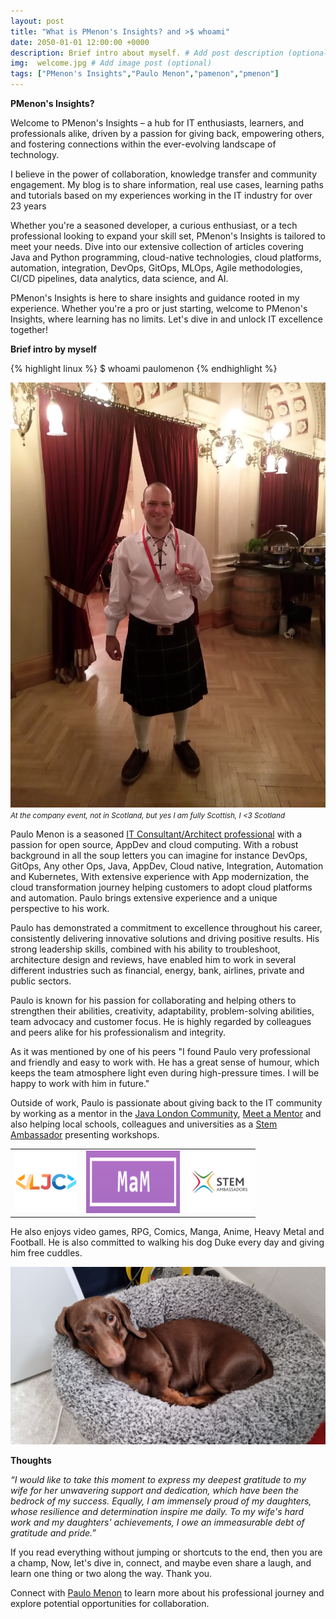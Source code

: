```yaml
---
layout: post
title: "What is PMenon's Insights? and >$ whoami"
date: 2050-01-01 12:00:00 +0000
description: Brief intro about myself. # Add post description (optional)
img:  welcome.jpg # Add image post (optional)
tags: ["PMenon's Insights","Paulo Menon","pamenon","pmenon"]
---
```

**PMenon's Insights?**


Welcome to PMenon's Insights – a hub for IT enthusiasts, learners, and professionals alike, driven by a passion for giving back, empowering others, and fostering connections within the ever-evolving landscape of technology.

I believe in the power of collaboration, knowledge transfer and community engagement. My blog is to share information, real use cases, learning paths and tutorials based on my experiences working in the IT industry for over 23 years

Whether you're a seasoned developer, a curious enthusiast, or a tech professional looking to expand your skill set, PMenon's Insights is tailored to meet your needs. Dive into our extensive collection of articles covering Java and Python programming, cloud-native technologies, cloud platforms, automation, integration, DevOps, GitOps, MLOps, Agile methodologies, CI/CD pipelines, data analytics, data science, and AI.


PMenon's Insights is here to share insights and guidance rooted in my experience. Whether you're a pro or just starting, welcome to PMenon's Insights, where learning has no limits. Let's dive in and unlock IT excellence together!

**Brief intro by myself**


{% highlight linux %}
$ whoami
paulomenon
{% endhighlight %}

![image](../assets/img/scottish_paulo.jpg)
<small>*At the company event, not in Scotland, but yes I am fully Scottish, I &lt;3 Scotland*</small>


Paulo Menon is a seasoned [IT Consultant/Architect professional](https://www.linkedin.com/in/paulomenon/) with a passion for open source, AppDev and cloud computing. With a robust background in all the soup letters you can imagine for instance DevOps, GitOps, Any other Ops, Java, AppDev, Cloud native, Integration, Automation and Kubernetes, With extensive experience with App modernization, the cloud transformation journey helping customers to adopt cloud platforms and automation. Paulo brings extensive experience and a unique perspective to his work.

Paulo has demonstrated a commitment to excellence throughout his career, consistently delivering innovative solutions and driving positive results. His strong leadership skills, combined with his ability to troubleshoot, architecture design and reviews, have enabled him to work in several different industries such as financial, energy, bank, airlines, private and public sectors.

Paulo is known for his passion for collaborating and helping others to strengthen their abilities, creativity, adaptability, problem-solving abilities, team advocacy and customer focus. He is highly regarded by colleagues and peers alike for his professionalism and integrity. 

As it was mentioned by one of his peers "I found Paulo very professional and friendly and easy to work with. He has a great sense of humour, which keeps the team atmosphere light even during high-pressure times. I will be happy to work with him in future."

Outside of work, Paulo is passionate about giving back to the IT community by working as a mentor in the [Java London Community](https://www.londonjavacommunity.co.uk/), [Meet a Mentor](https://meetamentor.co.uk/) and also helping local schools, colleagues and universities as a [Stem Ambassador](https://www.stem.org.uk/) presenting workshops. 


<table style="border: none; background-color: transparent; border-collapse: collapse;">
    <tr>
        <td>
            <a href="https://www.londonjavacommunity.co.uk/">
                    <img src="../assets/img/ljc.png" alt="London Java Community" width="100" height="100" title="London Java Community">
            </a>
        </td>
        <td align=center>
            <a href="https://meetamentor.co.uk/">
                    <img src="../assets/img/man.png" alt="Meet A Mentor" width="150" height="100" title="Meet A Mentor">
            </a>
        </td>
        <td align=left>
            <a href="https://www.stem.org.uk/">
                    <img src="../assets/img/stem.jpg" alt="Stem Ambassador" width="100" height="100" title="Stem Ambassador">
            </a>
        </td>
    </tr>
</table>

He also enjoys video games, RPG, Comics, Manga, Anime, Heavy Metal and Football. He is also committed to walking his dog Duke every day and giving him free cuddles.

![image](../assets/img/duke.jpg)

**Thoughts**

*“I would like to take this moment to express my deepest gratitude to my wife for her unwavering support and dedication, which have been the bedrock of my success. Equally, I am immensely proud of my daughters, whose resilience and determination inspire me daily. To my wife's hard work and my daughters' achievements, I owe an immeasurable debt of gratitude and pride.”*

If you read everything without jumping or shortcuts to the end, then you are a champ, Now, let's dive in, connect, and maybe even share a laugh, and learn one thing or two along the way. Thank you.


Connect with [Paulo Menon](https://twitter.com/menon_paulo) to learn more about his professional journey and explore potential opportunities for collaboration.


